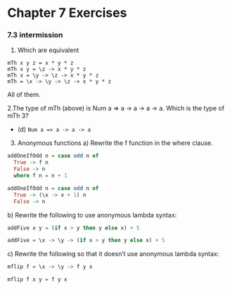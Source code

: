 # Chapter 7 Exercises

### 7.3 intermission

1. Which are equivalent
```
mTh x y z = x * y * z
mTh x y = \z -> x * y * z
mTh x = \y -> \z -> x * y * z
mTh = \x -> \y -> \z -> x * y * z
```

All of them.

2.The type of mTh (above) is Num a => a -> a -> a -> a.
Which is the type of mTh 3?
  - (d) `Num a => a -> a -> a`

3. Anonymous functions
a) Rewrite the f function in the where clause.

```haskell
addOneIfOdd n = case odd n of
  True -> f n
  False -> n
  where f n = n + 1
```

```haskell
addOneIfOdd n = case odd n of
  True -> (\x -> x + 1) n
  False -> n
```

b) Rewrite the following to use anonymous lambda syntax:

```haskell
addFive x y = (if x > y then y else x) + 5
```

```haskell
addFive = \x -> \y -> (if x > y then y else x) + 5
```

c) Rewrite the following so that it doesn’t use anonymous lambda syntax:
```haskell
mflip f = \x -> \y -> f y x
```

```haskell
mflip f x y = f y x
```
